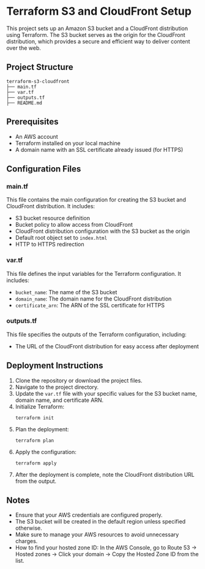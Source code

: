 # Terraform S3 and CloudFront Setup

This project sets up an Amazon S3 bucket and a CloudFront distribution using Terraform. The S3 bucket serves as the origin for the CloudFront distribution, which provides a secure and efficient way to deliver content over the web.

## Project Structure

```
terraform-s3-cloudfront
├── main.tf
├── var.tf
├── outputs.tf
├── README.md
```

## Prerequisites

- An AWS account
- Terraform installed on your local machine
- A domain name with an SSL certificate already issued (for HTTPS)

## Configuration Files

### main.tf

This file contains the main configuration for creating the S3 bucket and CloudFront distribution. It includes:

- S3 bucket resource definition
- Bucket policy to allow access from CloudFront
- CloudFront distribution configuration with the S3 bucket as the origin
- Default root object set to `index.html`
- HTTP to HTTPS redirection

### var.tf

This file defines the input variables for the Terraform configuration. It includes:

- `bucket_name`: The name of the S3 bucket
- `domain_name`: The domain name for the CloudFront distribution
- `certificate_arn`: The ARN of the SSL certificate for HTTPS

### outputs.tf

This file specifies the outputs of the Terraform configuration, including:

- The URL of the CloudFront distribution for easy access after deployment

## Deployment Instructions

1. Clone the repository or download the project files.
2. Navigate to the project directory.
3. Update the `var.tf` file with your specific values for the S3 bucket name, domain name, and certificate ARN.
4. Initialize Terraform:
   ```
   terraform init
   ```
5. Plan the deployment:
   ```
   terraform plan
   ```
6. Apply the configuration:
   ```
   terraform apply
   ```
7. After the deployment is complete, note the CloudFront distribution URL from the output.

## Notes

- Ensure that your AWS credentials are configured properly.
- The S3 bucket will be created in the default region unless specified otherwise.
- Make sure to manage your AWS resources to avoid unnecessary charges.
- How to find your hosted zone ID:
   In the AWS Console, go to Route 53 → Hosted zones → Click your domain → Copy the Hosted Zone ID from the list.